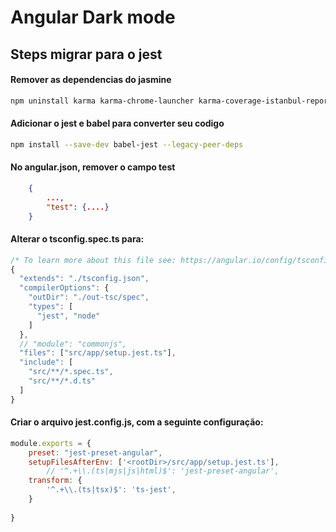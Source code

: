 # Angular Dark mode

## Steps migrar para o jest

#### Remover as dependencias do jasmine
```bash
npm uninstall karma karma-chrome-launcher karma-coverage-istanbul-reporter karma-jasmine karma-jasmine-html-reporter @types/jasmine @types/jasminewd2 jasmine-core jasmine-spec-reporter
```

#### Adicionar o jest e babel para converter seu codigo
```bash
npm install --save-dev babel-jest --legacy-peer-deps
```

#### No angular.json, remover o campo test
```json
    {
        ...,
        "test": {....}
    }
```

#### Alterar o tsconfig.spec.ts para:
```js
/* To learn more about this file see: https://angular.io/config/tsconfig. */
{
  "extends": "./tsconfig.json",
  "compilerOptions": {
    "outDir": "./out-tsc/spec",
    "types": [
      "jest", "node"
    ]
  },
  // "module": "commonjs",
  "files": ["src/app/setup.jest.ts"],
  "include": [
    "src/**/*.spec.ts",
    "src/**/*.d.ts"
  ]
}

```

#### Criar o arquivo **jest.config.js**, com a seguinte configuração:

```js
module.exports = {
    preset: "jest-preset-angular",
    setupFilesAfterEnv: ['<rootDir>/src/app/setup.jest.ts'],
        // '^.+\\.(ts|mjs|js|html)$': 'jest-preset-angular',
    transform: {
        '^.+\\.(ts|tsx)$': 'ts-jest',
    }
      
}
```